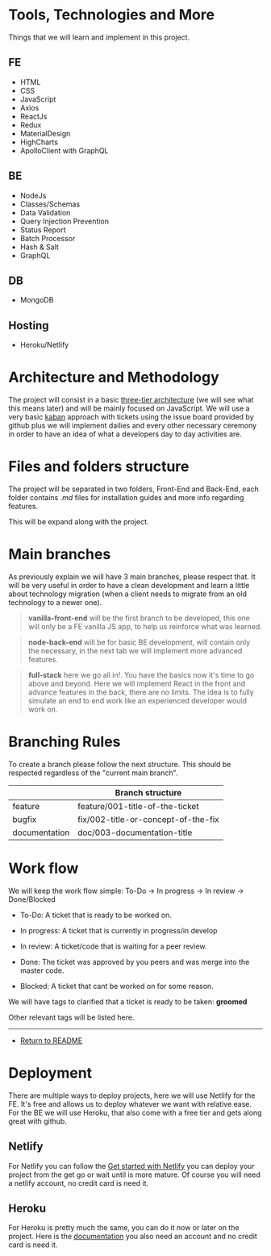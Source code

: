 # Tools, Technologies and More

Things that we will learn and implement in this project.

## FE

- HTML
- CSS
- JavaScript
- Axios
- ReactJs
- Redux
- MaterialDesign
- HighCharts
- ApolloClient with GraphQL

## BE

- NodeJs
- Classes/Schemas
- Data Validation
- Query Injection Prevention
- Status Report
- Batch Processor
- Hash & Salt
- GraphQL

## DB

- MongoDB

## Hosting

- Heroku/Netlify

# Architecture and Methodology

The project will consist in a basic [three-tier architecture](https://www.techopedia.com/definition/24649/three-tier-architecture) (we will see what this means later) and will be mainly focused on JavaScript.
We will use a very basic [kaban](https://en.wikipedia.org/wiki/Kanban) approach with tickets using the issue board provided by github plus we will implement dailies and every other necessary ceremony in order to have an idea of what a developers day to day activities are.

# Files and folders structure

The project will be separated in two folders, Front-End and Back-End, each folder contains _.md_ files for installation guides and more info regarding features.

This will be expand along with the project.

# Main branches

As previously explain we will have 3 main branches, please respect that. It will be very useful in order to have a clean development and learn a little about technology migration (when a client needs to migrate from an old technology to a newer one).

> **vanilla-front-end** will be the first branch to be developed, this one will only be a FE vanilla JS app, to help us reinforce what was learned.

> **node-back-end** will be for basic BE development, will contain only the necessary, in the next tab we will implement more advanced features.

> **full-stack** here we go all in!. You have the basics now it's time to go above and beyond. Here we will implement React in the front and advance features in the back, there are no limits. The idea is to fully simulate an end to end work like an experienced developer would work on.

# Branching Rules

To create a branch please follow the next structure. This should be respected regardless of the "current main branch".

|               | Branch structure                    |
| ------------- | ----------------------------------- |
| feature       | feature/001-title-of-the-ticket     |
| bugfix        | fix/002-title-or-concept-of-the-fix |
| documentation | doc/003-documentation-title         |

# Work flow

We will keep the work flow simple:
To-Do -> In progress -> In review -> Done/Blocked

- To-Do: A ticket that is ready to be worked on.

- In progress: A ticket that is currently in progress/in develop

- In review: A ticket/code that is waiting for a peer review.

- Done: The ticket was approved by you peers and was merge into the master code.

- Blocked: A ticket that cant be worked on for some reason.

We will have tags to clarified that a ticket is ready to be taken:
**groomed**

Other relevant tags will be listed here.

---

- [Return to README](README.md#project-cv-full-stack)

# Deployment

There are multiple ways to deploy projects, here we will use Netlify for the FE. It's free and allows us to deploy whatever we want with relative ease.
For the BE we will use Heroku, that also come with a free tier and gets along great with github.

## Netlify

For Netlify you can follow the [Get started with Netlify](https://docs.netlify.com/get-started/) you can deploy your project from the get go or wait until is more mature. Of course you will need a netlify account, no credit card is need it.

## Heroku

For Heroku is pretty much the same, you can do it now or later on the project. Here is the [documentation](https://devcenter.heroku.com/articles/getting-started-with-nodejs) you also need an account and no credit card is need it.
